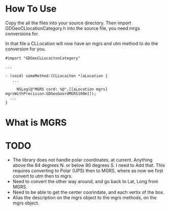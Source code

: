 How To Use
==========

Copy the all the files into your source directory.
Then import GDGeoCLlocationCategory.h into the source
file, you need mrgs conversions for.

In that file a CLLocation will now have an mgrs and utm
method to do the conversion for you.

    #import "GDGeoCLLocaitonCategory"
    
    ...
    
    - (void) someMethod:(CLLocaiton *)aLocation {
       ...
       
         NSLog(@"MGRS cord: %@",[[aLocation mgrs] mgrsWithPrecision:GDGeoGoordMGRS100m]]);
      ...
    }
    
What is MGRS
============

TODO
====


  * The library does not handle polar coordinates, at current. Anything above the 84 degrees N. or below 80 degrees S. 
I need to Add that. This requires converting to Polar (UPS) then to MGRS, where as now we first convert to utm then to mgrs.
  * Need to convert the other way around, and go back to Lat, Long from MGRS.
  * Need to be able to get the center coorindate, and each vertix of the box.
  * Alias the description on the mgrs object to the mgrs methods, on the mgrs object.
 